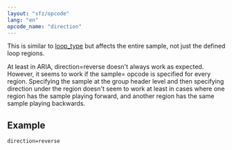 ```yaml
---
layout: "sfz/opcode"
lang: "en"
opcode_name: "direction"
---
```

This is similar to [loop_type](loop_type) but affects the entire sample,
not just the defined loop regions.

At least in ARIA, direction=reverse doesn't always work as expected.
However, it seems to work if the sample= opcode is specified for every
region. Specifying the sample at the group header level and then
specifying direction under the region doesn't seem to work at least in
cases where one region has the sample playing forward, and another
region has the same sample playing backwards.

## Example

```
direction=reverse
```
